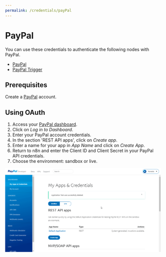 ```yaml
---
permalink: /credentials/payPal
---
```


# PayPal

You can use these credentials to authenticate the following nodes with PayPal.
- [PayPal](../../nodes-library/nodes/PayPal/README.md)
- [PayPal Trigger](../../nodes-library/trigger-nodes/PayPalTrigger/README.md)

## Prerequisites

Create a [PayPal](https://paypal.com/) account.

## Using OAuth

1. Access your [PayPal dashboard](https://developer.paypal.com/developer/applications/).
2. Click on *Log in to Dashboard*.
3. Enter your PayPal account credentials.
4. In the section 'REST API apps', click on *Create app*.
5. Enter a name for your app in *App Name* and click on *Create App*.
6. Return to n8n and enter the Client ID and Client Secret in your PayPal API credentials.
7. Choose the environment: sandbox or live.

![Getting PayPal credentials](./using-oauth.gif)

